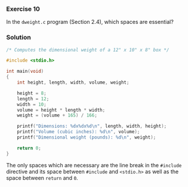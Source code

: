### Exercise 10

In the `dweight.c` program (Section 2.4), which spaces are essential?

### Solution

```c
/* Computes the dimensional weight of a 12" x 10" x 8" box */

#include <stdio.h>

int main(void)
{
    int height, length, width, volume, weight;

    height = 8;
    length = 12;
    width = 10;
    volume = height * length * width;
    weight = (volume + 165) / 166;

    printf("Dimensions: %dx%dx%d\n", length, width, height);
    printf("Volume (cubic inches): %d\n", volume);
    printf("Dimensional weight (pounds): %d\n", weight);

    return 0;
}
```

The only spaces which are necessary are the line break in the `#include` directive and its space between `#include` and `<stdio.h>` as well as the space between `return` and `0`.
